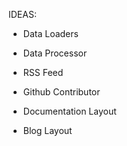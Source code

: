 



IDEAS:




- Data Loaders
- Data Processor


- RSS Feed
- Github Contributor



- Documentation Layout
- Blog Layout